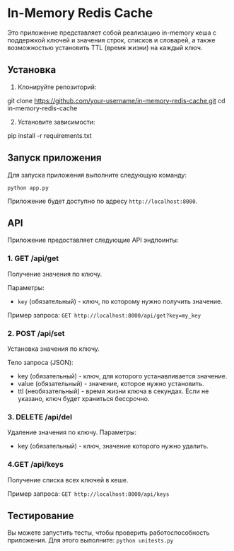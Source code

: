# In-Memory Redis Cache

Это приложение представляет собой реализацию in-memory кеша с поддержкой ключей и значения строк, списков и словарей, а также возможностью установить TTL (время жизни) на каждый ключ.

## Установка

1. Клонируйте репозиторий:

git clone https://github.com/your-username/in-memory-redis-cache.git
cd in-memory-redis-cache


2. Установите зависимости:

pip install -r requirements.txt


## Запуск приложения

Для запуска приложения выполните следующую команду:

`python app.py`

Приложение будет доступно по адресу `http://localhost:8000`.

## API

Приложение предоставляет следующие API эндпоинты:

### 1.  GET /api/get
Получение значения по ключу.

Параметры:
- `key` (обязательный) - ключ, по которому нужно получить значение.

Пример запроса:
`GET http://localhost:8000/api/get?key=my_key`

### 2. POST /api/set
Установка значения по ключу.

Тело запроса (JSON):

- key (обязательный) - ключ, для которого устанавливается значение.
- value (обязательный) - значение, которое нужно установить.
- ttl (необязательный) - время жизни ключа в секундах. Если не указано, ключ будет храниться бессрочно.

### 3. DELETE /api/del
Удаление значения по ключу.
Параметры:

- key (обязательный) - ключ, значение которого нужно удалить.

### 4.GET /api/keys
Получение списка всех ключей в кеше.

Пример запроса:
`GET http://localhost:8000/api/keys`

## Тестирование
Вы можете запустить тесты, чтобы проверить работоспособность приложения. Для этого выполните:
`python unitests.py`

